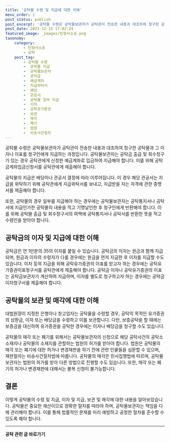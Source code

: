 ```yaml
---
title: '공탁물 수령 및 지급에 대한 이해'
menu_order: 1
post_status: publish
post_excerpt: '공탁물 수령은 공탁물보관자가 공탁관이 전송한 내용과 대조하여 청구한 공탁물과 그 이자나 이표를 청구인에게 지급하는 과정입니다. 공탁물보관자는 공탁금 출급 및 회수청구가 있는 경우 공탁관에게 신청한 예금계좌로 입금하여 지급해야 합니다. 이를 위해 공탁금계좌입금신청서를 공탁관에게 제출해야 합니다.'
post_date: 2023-12-15 17:02:24
featured_image: _images/민형사소송.png
taxonomy:
    category:
        - 민형사소송
        - 공탁
    post_tag:
        - 공탁물 수령
        -  공탁물 지급
        -  공탁물보관자
        -  공탁금
        -  예금계좌
        -  지급위탁서
        -  배당
        -  관공서
        -  공탁물 일부 지급
        -  이자
        -  공탁유가증권
        -  보관
        -  매각
        -  폐기
        -  법원
        -  비송사건절차
---
```



공탁물 수령은 공탁물보관자가 공탁관이 전송한 내용과 대조하여 청구한 공탁물과 그 이자나 이표를 청구인에게 지급하는 과정입니다. 공탁물보관자는 공탁금 출급 및 회수청구가 있는 경우 공탁관에게 신청한 예금계좌로 입금하여 지급해야 합니다. 이를 위해 공탁금계좌입금신청서를 공탁관에게 제출해야 합니다.

공탁물의 지급은 배당이나 관공서 결정에 따라 이루어집니다. 이 경우 해당 관공서는 지급을 위탁하기 위해 공탁관에게 지급위탁서를 보내고, 지급받을 자는 자격에 관한 증명서를 제출해야 합니다.

또한, 공탁물의 경우 일부를 지급해야 하는 경우에는 공탁물보관자는 공탁통지서나 공탁서에 지급인가한 공탁물의 내용을 적고 기명날인한 후 청구인에게 반환해야 합니다. 이를 위해 공탁물 출급 및 회수청구서의 여백에 공탁통지서나 공탁서를 반환한 뜻을 적고 수령인을 받아야 합니다.

## 공탁금의 이자 및 지급에 대한 이해

공탁금은 연 1만분의 35의 이자를 붙일 수 있습니다. 공탁금의 이자는 원금과 함께 지급되며, 원금과 이자의 수령자가 다를 경우에는 원금을 먼저 지급한 후 이자를 지급할 수도 있습니다. 이자 등의 지급을 위해 공탁유가증권의 이표를 받고자 하는 경우에는 공탁유가증권이표청구서를 공탁관에게 제출해야 합니다. 공탁금 이자나 공탁유가증권의 이표는 공탁금보관자가 계산하여 지급하며, 이자를 별도로 청구하고자 하는 경우에는 공탁금이자청구서를 제출해야 합니다.

## 공탁물의 보관 및 매각에 대한 이해

대법원장이 지정한 은행이나 창고업자는 공탁물을 수령할 경우, 공탁의 목적인 유가증권의 상환금, 이자 또는 배당금을 수령하고 이를 보관합니다. 다만, 보증공탁을 할 때에는 보증금을 대신하여 유가증권을 공탁한 경우에는 이자나 배당금을 청구할 수도 있습니다.

공탁물의 매각 또는 폐기를 위해서는 공탁물보관자의 신청으로 해당 공탁사건의 공탁소 소재지나 공탁물의 소재지를 관할하는 법원의 허가를 받아야 합니다. 법원은 공탁물의 매각 또는 폐기에 대한 허가나 변경재판을 하기 전에 관련 인물들을 심문할 수 있으며, 재판절차는 비송사건절차법에 따릅니다. 공탁물의 매각은 민사집행법에 따르며, 공탁물보관자는 법원의 허가를 받아 다른 방법으로 진행할 수도 있습니다. 또한, 매각 또는 폐기의 허가나 변경재판에 대해서는 불복 신청이 불가능합니다.

## 결론

이렇게 공탁물의 수령 및 지급, 이자 및 지급, 보관 및 매각에 대한 내용을 알아보았습니다. 공탁물은 중요한 재산이므로 정확한 절차를 따라야 하며, 공탁물보관자는 책임을 다해 관리해야 합니다. 이를 통해 법률적인 문제를 미리 예방하고 공정한 절차를 준수할 수 있도록 해야 합니다.
<!-- wp:separator -->
<hr class="wp-block-separator has-alpha-channel-opacity"/>
<!-- /wp:separator -->

<!-- wp:group {"backgroundColor":"base","layout":{"type":"constrained"}} -->
<div class="wp-block-group has-base-background-color has-background"><!-- wp:paragraph {"align":"center","fontSize":"medium"} -->
<p class="has-text-align-center has-large-font-size"><strong>공탁 관련 글 바로가기</strong></p>
<!-- /wp:paragraph -->


<!-- wp:latest-posts
{"categories":[{"id":15187,"count":19,"description":"","link":"https://uknowlaw.com/category/%ea%b3%b5%ed%83%81/","name":"공탁","slug":"공탁","taxonomy":"category","parent":0,"meta":[],"_links":{"self":[{"href":"https://uknowlaw.com/wp-json/wp/v2/categories/15187"}],"collection":[{"href":"https://uknowlaw.com/wp-json/wp/v2/categories"}],"about":[{"href":"https://uknowlaw.com/wp-json/wp/v2/taxonomies/category"}],"wp:post_type":[{"href":"https://uknowlaw.com/wp-json/wp/v2/posts?categories=15187"}],"curies":[{"name":"wp","href":"https://api.w.org/{rel}","templated":true}]}}],"postsToShow":100,"excerptLength":28,"postLayout":"grid","columns":2,"featuredImageAlign":"left","featuredImageSizeSlug":"large","fontSize":"small"} /--></div>
<!-- /wp:group -->